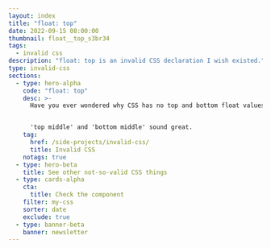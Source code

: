 ```yaml
---
layout: index
title: "float: top"
date: 2022-09-15 08:00:00
thumbnail: float__top_s3br34
tags:
  - invalid css
description: "float: top is an invalid CSS declaration I wish existed."
type: invalid-css
sections:
  - type: hero-alpha
    code: "float: top"
    desc: >-
      Have you ever wondered why CSS has no top and bottom float values?


      'top middle' and 'bottom middle' sound great.
    tag:
      href: /side-projects/invalid-css/
      title: Invalid CSS
    notags: true
  - type: hero-beta
    title: See other not-so-valid CSS things
  - type: cards-alpha
    cta:
      title: Check the component
    filter: my-css
    sorter: date
    exclude: true
  - type: banner-beta
    banner: newsletter
---
```

